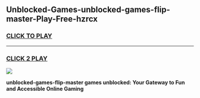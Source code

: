 
## Unblocked-Games-unblocked-games-flip-master-Play-Free-hzrcx
<h3>
<a href="https://premium76.site?title=unblocked-games-flip-master&ref=20M">CLICK TO PLAY</a></h3>
<hr>

<h3>
<a href="https://premium76.site?title=unblocked-games-flip-master&ref=20M">CLICK 2 PLAY</a>
  
</h3>

<a href="https://premium76.site?title=unblocked-games-flip-master&ref=19M"><img src="https://clearcache.store/games.png"></a>


**unblocked-games-flip-master games unblocked: Your Gateway to Fun and Accessible Online Gaming**
